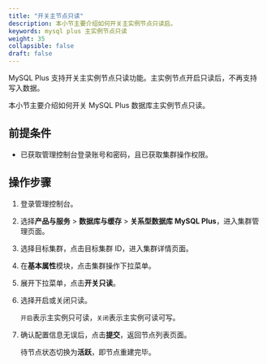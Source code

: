 ```yaml
---
title: "开关主节点只读"
description: 本小节主要介绍如何开关主实例节点只读启。 
keywords: mysql plus 主实例节点只读
weight: 35
collapsible: false
draft: false
---
```



MySQL Plus 支持开关主实例节点只读功能。主实例节点开启只读后，不再支持写入数据。

本小节主要介绍如何开关 MySQL Plus 数据库主实例节点只读。

## 前提条件

- 已获取管理控制台登录账号和密码，且已获取集群操作权限。

## 操作步骤

1. 登录管理控制台。
2. 选择**产品与服务** > **数据库与缓存** > **关系型数据库 MySQL Plus**，进入集群管理页面。
3. 选择目标集群，点击目标集群 ID，进入集群详情页面。  
4. 在**基本属性**模块，点击集群操作下拉菜单。
5. 展开下拉菜单，点击**开关只读**。
6. 选择开启或关闭只读。
   
   `开启`表示主实例只可读，`关闭`表示主实例可读可写。

7. 确认配置信息无误后，点击**提交**，返回节点列表页面。

   待节点状态切换为**活跃**，即节点重建完毕。

